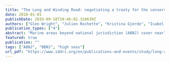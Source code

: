 ```yaml
---
title: "The Long and Winding Road: negotiating a treaty for the conservation and sustainable use of marine biodiversity in areas beyond national jurisdiction"
date: 2018-01-01
publishDate: 2019-09-18T19:46:02.324639Z
authors: ["Glen Wright", "Julien Rochette", "Kristina Gjerde", "Isabel Seeger"]
publication_types: ["4"]
abstract: "Marine areas beyond national jurisdiction (ABNJ) cover nearly half of the Earth's surface and host a significant portion of its biodiversity. The international community, increasingly aware of the growing threats to ecosystems in ABNJ, has been informally discussing options to conserve and sustainably use its biodiversity for more than a decade. On 24 December 2017, the United Nations General Assembly (UNGA) decided to convene an intergovernmental conference (IGC) to elaborate an international legally binding instrument (ILBI) for the conservation and sustainable use of the biological diversity of ABNJ. As States continue to navigate the complex issues at stake and start to negotiate the provisions of a new agreement, it is imperative that all stakeholders have a clear and comprehensive understanding of the history of the process, elements under discussion, State positions to date, and the challenges that lie ahead. The Long and Winding Road provides a guide to the discussions for both experienced participants and newcomers to the process."
featured: true
publication: ""
tags: ["ABNJ", "BBNJ", "high seas"]
url_pdf: "https://www.iddri.org/en/publications-and-events/study/long-and-winding-road-negotiating-high-seas-treaty"
---
```


